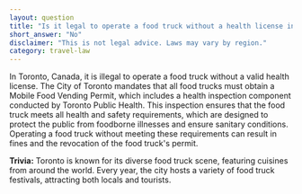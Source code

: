```yaml
---
layout: question
title: "Is it legal to operate a food truck without a health license in downtown Toronto, Canada?"
short_answer: "No"
disclaimer: "This is not legal advice. Laws may vary by region."
category: travel-law
---
```

In Toronto, Canada, it is illegal to operate a food truck without a valid health license. The City of Toronto mandates that all food trucks must obtain a Mobile Food Vending Permit, which includes a health inspection component conducted by Toronto Public Health. This inspection ensures that the food truck meets all health and safety requirements, which are designed to protect the public from foodborne illnesses and ensure sanitary conditions. Operating a food truck without meeting these requirements can result in fines and the revocation of the food truck's permit.

**Trivia:** Toronto is known for its diverse food truck scene, featuring cuisines from around the world. Every year, the city hosts a variety of food truck festivals, attracting both locals and tourists.
